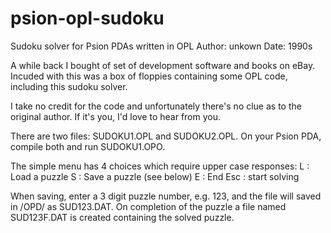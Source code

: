 # psion-opl-sudoku
Sudoku solver for Psion PDAs written in OPL
Author: unkown
Date: 1990s

A while back I bought of set of development software and books on eBay. Incuded with this was a box of floppies containing some OPL code, including this sudoku solver. 

I take no credit for the code and unfortunately there's no clue as to the original author. If it's you, I'd love to hear from you.

There are two files: SUDOKU1.OPL and SUDOKU2.OPL. On your Psion PDA, compile both and run SUDOKU1.OPO.

The simple menu has 4 choices which require upper case responses:
L : Load a puzzle
S : Save a puzzle (see below)
E : End
Esc : start solving

When saving, enter a 3 digit puzzle number, e.g. 123, and the file will saved in /OPD/ as SUD123.DAT. On completion of the puzzle a file named SUD123F.DAT is created containing the solved puzzle.

